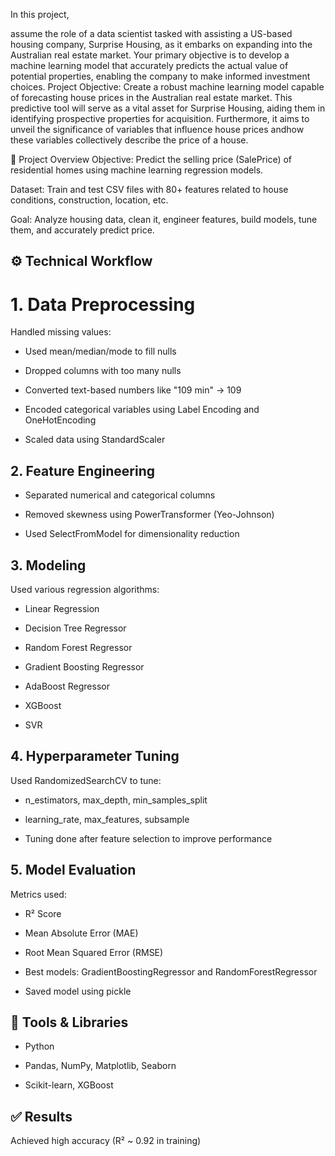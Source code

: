In this project,

assume the role of a data scientist tasked with assisting a US-based housing company, Surprise Housing,
as it embarks on expanding into the Australian real estate market. Your primary objective is to develop a machine learning model
that accurately predicts the actual value of potential properties, enabling the company to make informed investment choices.
Project Objective: Create a robust machine learning model capable of forecasting house prices in the Australian real estate market.
This predictive tool will serve as a vital asset for Surprise Housing, aiding them in identifying prospective properties
for acquisition. Furthermore, it aims to unveil the significance of variables that influence house prices andhow these variables collectively describe the price of a house.




🧠 Project Overview
Objective: Predict the selling price (SalePrice) of residential homes using machine learning regression models.

Dataset: Train and test CSV files with 80+ features related to house conditions, construction, location, etc.

Goal: Analyze housing data, clean it, engineer features, build models, tune them, and accurately predict price.

## ⚙️ Technical Workflow
# 1. Data Preprocessing
Handled missing values:

- Used mean/median/mode to fill nulls

- Dropped columns with too many nulls

- Converted text-based numbers like "109 min" → 109

- Encoded categorical variables using Label Encoding and OneHotEncoding

- Scaled data using StandardScaler

## 2. Feature Engineering
- Separated numerical and categorical columns

- Removed skewness using PowerTransformer (Yeo-Johnson)

- Used SelectFromModel for dimensionality reduction

## 3. Modeling
Used various regression algorithms:

- Linear Regression

- Decision Tree Regressor

- Random Forest Regressor

- Gradient Boosting Regressor

- AdaBoost Regressor

- XGBoost

- SVR

## 4. Hyperparameter Tuning
Used RandomizedSearchCV to tune:

- n_estimators, max_depth, min_samples_split

- learning_rate, max_features, subsample

- Tuning done after feature selection to improve performance

## 5. Model Evaluation
Metrics used:

- R² Score

- Mean Absolute Error (MAE)

- Root Mean Squared Error (RMSE)

- Best models: GradientBoostingRegressor and RandomForestRegressor

-  Saved model using pickle


## 🧰 Tools & Libraries
- Python

- Pandas, NumPy, Matplotlib, Seaborn

- Scikit-learn, XGBoost


## ✅ Results
Achieved high accuracy (R² ~ 0.92 in training)

